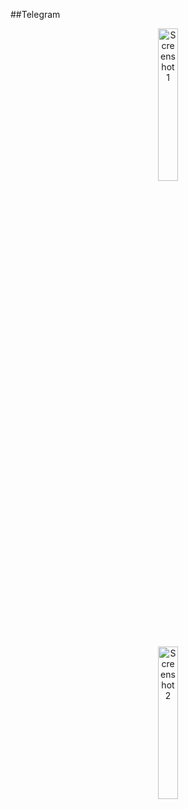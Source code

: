 ##Telegram

<p align="center">
    <!-- Imagen redimensionada al 25% -->
    <img src="https://github.com/user-attachments/assets/33c12126-33e3-4601-8ec9-31818fc3cde4" alt="Screenshot 1" width="25%">
</p>

<p align="center">
    <!-- Otra imagen redimensionada al 25% -->
    <img src="https://github.com/user-attachments/assets/140cd47e-a9b6-4bbe-82ce-e141f9d1de69" alt="Screenshot 2" width="25%">
</p>
